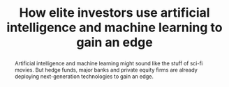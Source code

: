 ---
category: news
title: How elite investors use artificial intelligence and machine learning to gain an edge
abstract: Artificial intelligence and machine learning might sound like the stuff of sci-fi movies. But hedge funds, major banks and private equity firms are already deploying next-generation technologies to gain an edge.
publishedDateTime: 2019-02-17T16:39:00Z
sourceUrl: https://www.msn.com/en-us/money/markets/how-elite-investors-use-artificial-intelligence-and-machine-learning-to-gain-an-edge/ar-BBTHDqs?
type: article

provider:
  name: CNN
  id: V_AAqcK7_global
tags:
    - AI

images: 
    -url: https://img-s-msn-com.akamaized.net/tenant/amp/entityid/BBTHKSw.img
    width: 1100
    height: 619
    quality: 74
    title: None
    attribution: 
    focalRegion:
      x1: 490
      x2: 490
      y1: 282
      y2: 282

---